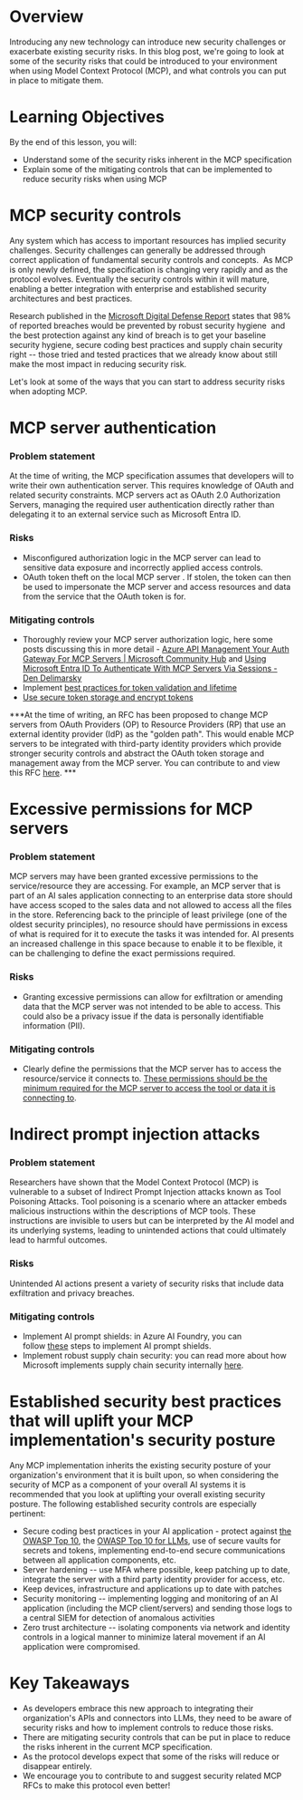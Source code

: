 # Overview

Introducing any new technology can introduce new security challenges or exacerbate existing security risks. In this blog post, we're going to look at some of the security risks that could be introduced to your environment when using Model Context Protocol (MCP), and what controls you can put in place to mitigate them.

# Learning Objectives

By the end of this lesson, you will:

-   Understand some of the security risks inherent in the MCP specification 
-   Explain some of the mitigating controls that can be implemented to reduce security risks when using MCP

# MCP security controls

Any system which has access to important resources has implied security challenges. Security challenges can generally be addressed through correct application of fundamental security controls and concepts.  As MCP is only newly defined, the specification is changing very rapidly and as the protocol evolves. Eventually the security controls within it will mature, enabling a better integration with enterprise and established security architectures and best practices.

Research published in the [Microsoft Digital Defense Report](https://aka.ms/mddr) states that 98% of reported breaches would be prevented by robust security hygiene  and the best protection against any kind of breach is to get your baseline security hygiene, secure coding best practices and supply chain security right -- those tried and tested practices that we already know about still make the most impact in reducing security risk.

Let's look at some of the ways that you can start to address security risks when adopting MCP.

# MCP server authentication

### Problem statement 
At the time of writing, the MCP specification assumes that developers will to write their own authentication server. This requires knowledge of OAuth and related security constraints. MCP servers act as OAuth 2.0 Authorization Servers, managing the required user authentication directly rather than delegating it to an external service such as Microsoft Entra ID.

### Risks
- Misconfigured authorization logic in the MCP server can lead to sensitive data exposure and incorrectly applied access controls.
- OAuth token theft on the local MCP server . If stolen, the token can then be used to impersonate the MCP server and access resources and data from the service that the OAuth token is for.

### Mitigating controls
-   Thoroughly review your MCP server authorization logic, here some posts discussing this in more detail - [Azure API Management Your Auth Gateway For MCP Servers | Microsoft Community Hub](https://techcommunity.microsoft.com/blog/integrationsonazureblog/azure-api-management-your-auth-gateway-for-mcp-servers/4402690) and [Using Microsoft Entra ID To Authenticate With MCP Servers Via Sessions - Den Delimarsky](https://den.dev/blog/mcp-server-auth-entra-id-session/)
-   Implement [best practices for token validation and lifetime](https://learn.microsoft.com/en-us/entra/identity-platform/access-tokens)
-   [Use secure token storage and encrypt tokens](https://youtu.be/uRdX37EcCwg?si=6fSChs1G4glwXRy2)

***At the time of writing, an RFC has been proposed to change MCP servers from OAuth Providers (OP) to Resource Providers (RP) that use an external identity provider (IdP) as the "golden path". This would enable MCP servers to be integrated with third-party identity providers which provide stronger security controls and abstract the OAuth token storage and management away from the MCP server. You can contribute to and view this RFC [here](https://github.com/modelcontextprotocol/modelcontextprotocol/pull/284). ***

# Excessive permissions for MCP servers

### Problem statement
MCP servers may have been granted excessive permissions to the service/resource they are accessing. For example, an MCP server that is part of an AI sales application connecting to an enterprise data store should have access scoped to the sales data and not allowed to access all the files in the store. Referencing back to the principle of least privilege (one of the oldest security principles), no resource should have permissions in excess of what is required for it to execute the tasks it was intended for. AI presents an increased challenge in this space because to enable it to be flexible, it can be challenging to define the exact permissions required.

### Risks 
- Granting excessive permissions can allow for exfiltration or amending data that the MCP server was not intended to be able to access. This could also be a privacy issue if the data is personally identifiable information (PII).

### Mitigating controls
-   Clearly define the permissions that the MCP server has to access the resource/service it connects to. [These permissions should be the minimum required for the MCP server to access the tool or data it is connecting to](https://learn.microsoft.com/en-us/entra/identity-platform/secure-least-privileged-access).

# Indirect prompt injection attacks

### Problem statement
Researchers have shown that the Model Context Protocol (MCP) is vulnerable to a subset of Indirect Prompt Injection attacks known as Tool Poisoning Attacks. Tool poisoning is a scenario where an attacker embeds malicious instructions within the descriptions of MCP tools. These instructions are invisible to users but can be interpreted by the AI model and its underlying systems, leading to unintended actions that could ultimately lead to harmful outcomes.

### Risks
Unintended AI actions present a variety of security risks that include data exfiltration and privacy breaches.

### Mitigating controls
-   Implement AI prompt shields: in Azure AI Foundry, you can follow [these](https://learn.microsoft.com/en-us/azure/ai-services/content-safety/quickstart-jailbreak?pivots=programming-language-foundry-portal) steps to implement AI prompt shields.
-   Implement robust supply chain security: you can read more about how Microsoft implements supply chain security internally [here](https://devblogs.microsoft.com/engineering-at-microsoft/the-journey-to-secure-the-software-supply-chain-at-microsoft/).

# Established security best practices that will uplift your MCP implementation's security posture

Any MCP implementation inherits the existing security posture of your organization's environment that it is built upon, so when considering the security of MCP as a component of your overall AI systems it is recommended that you look at uplifting your overall existing security posture. The following established security controls are especially pertinent:

-   Secure coding best practices in your AI application - protect against [the OWASP Top 10](https://owasp.org/www-project-top-ten/), the [OWASP Top 10 for LLMs](https://genai.owasp.org/download/43299/?tmstv=1731900559), use of secure vaults for secrets and tokens, implementing end-to-end secure communications between all application components, etc.
-   Server hardening -- use MFA where possible, keep patching up to date, integrate the server with a third party identity provider for access, etc.
-   Keep devices, infrastructure and applications up to date with patches
-   Security monitoring -- implementing logging and monitoring of an AI application (including the MCP client/servers) and sending those logs to a central SIEM for detection of anomalous activities
-   Zero trust architecture -- isolating components via network and identity controls in a logical manner to minimize lateral movement if an AI application were compromised.

# Key Takeaways

- As developers embrace this new approach to integrating their organization's APIs and connectors into LLMs, they need to be aware of security risks and how to implement controls to reduce those risks. 
- There are mitigating security controls that can be put in place to reduce the risks inherent in the current MCP specification.
- As the protocol develops expect that some of the risks will reduce or disappear entirely. 
- We encourage you to contribute to and suggest security related MCP RFCs to make this protocol even better!
